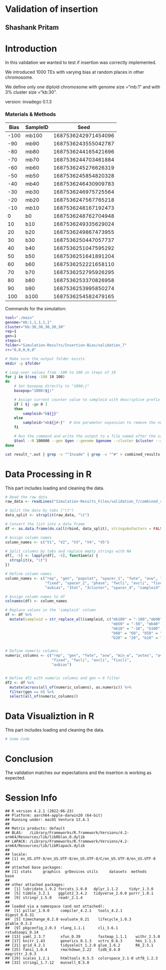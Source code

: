 Validation of insertion
================

## Shashank Pritam

# Introduction

In this validation we wanted to test if insertion was correctly
implemented.

We introduced 1000 TEs with varying bias at random places in other
chromosome.

We define only one diploid chromosome with genome size =“mb:1” and with
3% cluster size =“kb:30”.

version: invadego 0.1.3

### Materials & Methods

| Bias | SampleID | Seed                |
|------|----------|---------------------|
| -100 | mb100    | 1687536242971454096 |
| -90  | mb90     | 1687536243555042787 |
| -80  | mb80     | 1687536244165421696 |
| -70  | mb70     | 1687536244703461884 |
| -60  | mb60     | 1687536245276626319 |
| -50  | mb50     | 1687536245854820328 |
| -40  | mb40     | 1687536246430909783 |
| -30  | mb30     | 1687536246975725564 |
| -20  | mb20     | 1687536247567765218 |
| -10  | mb10     | 1687536248167192473 |
| 0    | b0       | 1687536248762704948 |
| 10   | b10      | 1687536249335629024 |
| 20   | b20      | 1687536249867473955 |
| 30   | b30      | 1687536250447057737 |
| 40   | b40      | 1687536251047595292 |
| 50   | b50      | 1687536251641891204 |
| 60   | b60      | 1687536252221658110 |
| 70   | b70      | 1687536252795926295 |
| 80   | b80      | 1687536253370826958 |
| 90   | b90      | 1687536253995850274 |
| 100  | b100     | 1687536254582479165 |

Commands for the simulation:

``` bash
tool="./main"
genome="mb:1,1,1,1,1"
cluster="kb:30,30,30,30,30"
rep=1
gen=1
steps=1
folder="Simulation-Results/Insertion-Bias/validation_7"
rr="0,0,0,0,0"

# Make sure the output folder exists
mkdir -p $folder

# Loop over values from -100 to 100 in steps of 10
for j in $(seq -100 10 100)
do
    # Set basepop directly to "1000;j"
    basepop="1000($j)"

    # Assign current counter value to sampleid with descriptive prefix
    if [ $j -ge 0 ]
    then
        sampleid="b${j}"
    else
        sampleid="mb${j#-}"  # Use parameter expansion to remove the negative sign
    fi

    # Run the command and write the output to a file named after the sampleid
    $tool --N 100000 --gen $gen --genome $genome --cluster $cluster --rr $rr --rep $rep --basepop "$basepop" --steps $steps --sampleid $sampleid > "$folder/result_${sampleid}.out"
done

cat result_*.out | grep -v "^Invade" | grep -v "^#" > combined_results.out
```

# Data Processing in R

This part includes loading and cleaning the data.

``` r
# Read the raw data
raw_data <- readLines("Simulation-Results_Files/validation_7/combined_results.out")

# Split the data by tabs ("\t")
data_split <- strsplit(raw_data, "\t")

# Convert the list into a data frame
df <- as.data.frame(do.call(rbind, data_split), stringsAsFactors = FALSE)

# Assign column names
column_names <- c("V1", "V2", "V3", "V4", "V5")

# Split columns by tabs and replace empty strings with NA
df[, -5] <- lapply(df[, -5], function(x) {
  strsplit(x, "\t")
})

# Define column names
column_names <- c("rep", "gen", "popstat", "spacer_1", "fwte", "avw", "min_w", "avtes", "avpopfreq",
                  "fixed", "spacer_2", "phase", "fwcli", "avcli", "fixcli", "spacer_3",
                  "avbias", "3tot", "3cluster", "spacer_4", "sampleid")

# Assign column names to df
colnames(df) <- column_names

# Replace values in the 'sampleid' column
df <- df %>%
  mutate(sampleid = str_replace_all(sampleid, c("mb100" = "-100","mb90" = "-90", "mb80" = "-80", "mb70" = "-70", "mb60" = "-60",
                                                "mb50" = "-50", "mb40" = "-40", "mb30" = "-30", "mb20" = "-20",
                                                "mb10" = "-10", "b100" = "100","b90" = "90", "b80" = "80", "b70" = "70",
                                                "b60" = "60", "b50" = "50", "b40" = "40", "b30" = "30",
                                                "b20" = "20", "b10" = "10", "b0" = "0")))


# Define numeric columns
numeric_columns <- c("rep", "gen", "fwte", "avw", "min_w", "avtes", "avpopfreq",
                     "fixed", "fwcli", "avcli", "fixcli",
                     "avbias")


# Define df2 with numeric columns and gen = 0 filter
df2 <- df %>%
  mutate(across(all_of(numeric_columns), as.numeric)) %>%
  filter(gen == 0) %>%
  select(all_of(numeric_columns))
```

# Data Visualiztion in R

This part includes loading and cleaning the data.

``` r
# Some Code
```

# Conclusion

The validation matches our expectations and the insertion is working as
expected.

# Session Info

    ## R version 4.2.1 (2022-06-23)
    ## Platform: aarch64-apple-darwin20 (64-bit)
    ## Running under: macOS Ventura 13.4.1
    ## 
    ## Matrix products: default
    ## BLAS:   /Library/Frameworks/R.framework/Versions/4.2-arm64/Resources/lib/libRblas.0.dylib
    ## LAPACK: /Library/Frameworks/R.framework/Versions/4.2-arm64/Resources/lib/libRlapack.dylib
    ## 
    ## locale:
    ## [1] en_US.UTF-8/en_US.UTF-8/en_US.UTF-8/C/en_US.UTF-8/en_US.UTF-8
    ## 
    ## attached base packages:
    ## [1] stats     graphics  grDevices utils     datasets  methods   base     
    ## 
    ## other attached packages:
    ##  [1] lubridate_1.9.2 forcats_1.0.0   dplyr_1.1.2     tidyr_1.3.0    
    ##  [5] tibble_3.2.1    ggplot2_3.4.2   tidyverse_2.0.0 purrr_1.0.1    
    ##  [9] stringr_1.5.0   readr_2.1.4    
    ## 
    ## loaded via a namespace (and not attached):
    ##  [1] pillar_1.9.0     compiler_4.2.1   tools_4.2.1      digest_0.6.31   
    ##  [5] timechange_0.2.0 evaluate_0.21    lifecycle_1.0.3  gtable_0.3.3    
    ##  [9] pkgconfig_2.0.3  rlang_1.1.1      cli_3.6.1        rstudioapi_0.14 
    ## [13] yaml_2.3.7       xfun_0.39        fastmap_1.1.1    withr_2.5.0     
    ## [17] knitr_1.43       generics_0.1.3   vctrs_0.6.3      hms_1.1.3       
    ## [21] grid_4.2.1       tidyselect_1.2.0 glue_1.6.2       R6_2.5.1        
    ## [25] fansi_1.0.4      rmarkdown_2.22   tzdb_0.4.0       magrittr_2.0.3  
    ## [29] scales_1.2.1     htmltools_0.5.5  colorspace_2.1-0 utf8_1.2.3      
    ## [33] stringi_1.7.12   munsell_0.5.0
